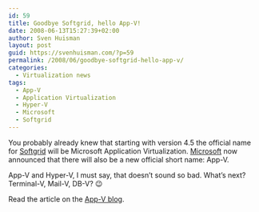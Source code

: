 ```yaml
---
id: 59
title: Goodbye Softgrid, hello App-V!
date: 2008-06-13T15:27:39+02:00
author: Sven Huisman
layout: post
guid: https://svenhuisman.com/?p=59
permalink: /2008/06/goodbye-softgrid-hello-app-v/
categories:
  - Virtualization news
tags:
  - App-V
  - Application Virtualization
  - Hyper-V
  - Microsoft
  - Softgrid
---
```

You probably already knew that starting with version 4.5 the official name for <a title="Softgrid" href="https://www.microsoft.com/systemcenter/softgrid/default.mspx" target="_blank">Softgrid</a> will be Microsoft Application Virtualization. <a title="Microsoft" href="https://www.microsoft.com" target="_blank">Microsoft</a> now announced that there will also be a new official short name: App-V.

App-V and Hyper-V, I must say, that doesn&#8217;t sound so bad. What&#8217;s next? Terminal-V, Mail-V, DB-V? 😉

Read the article on the <a title="App-V blog" href="https://blogs.technet.com/softgrid/archive/2008/06/12/a-farewell-to-softgrid.aspx" target="_blank">App-V blog</a>.